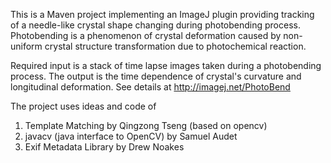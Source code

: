 This is a Maven project implementing an ImageJ plugin providing tracking of 
a needle-like crystal shape changing during photobending process.
Photobending is a phenomenon of crystal deformation caused by non-uniform 
crystal structure transformation due to photochemical reaction. 

Required input is a stack of time lapse images taken during a photobending process.
The output is the time dependence of crystal's curvature and longitudinal deformation.
See details at http://imagej.net/PhotoBend

The project uses ideas and code of 
1. Template Matching by Qingzong Tseng (based on opencv)
2. javacv (java interface to OpenCV) by Samuel Audet 
3. Exif Metadata Library by Drew Noakes

